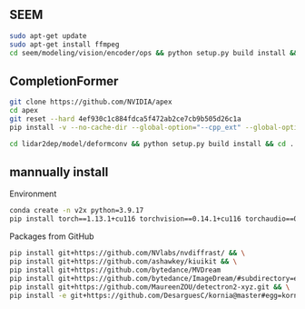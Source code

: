 ## SEEM
```bash
sudo apt-get update
sudo apt-get install ffmpeg
cd seem/modeling/vision/encoder/ops && python setup.py build install && cd ../../../../../
```

[//]: # (## LaMa)

[//]: # (```bash)

[//]: # ()
[//]: # (```)

## CompletionFormer
```bash
git clone https://github.com/NVIDIA/apex
cd apex
git reset --hard 4ef930c1c884fdca5f472ab2ce7cb9b505d26c1a
pip install -v --no-cache-dir --global-option="--cpp_ext" --global-option="--cuda_ext" ./ 

cd lidar2dep/model/deformconv && python setup.py build install && cd ../../../
```


## mannually install
Environment
```bash
conda create -n v2x python=3.9.17
pip install torch==1.13.1+cu116 torchvision==0.14.1+cu116 torchaudio==0.13.1 --extra-index-url https://download.pytorch.org/whl/cu116
```

Packages from GitHub
```bash
pip install git+https://github.com/NVlabs/nvdiffrast/ && \
pip install git+https://github.com/ashawkey/kiuikit && \
pip install git+https://github.com/bytedance/MVDream
pip install git+https://github.com/bytedance/ImageDream/#subdirectory=extern/ImageDream && \
pip install git+https://github.com/MaureenZOU/detectron2-xyz.git && \
pip install -e git+https://github.com/DesarguesC/kornia@master#egg=kornia
```


